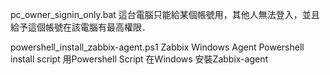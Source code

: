 pc_owner_signin_only.bat
這台電腦只能給某個帳號用，其他人無法登入，並且給予這個帳號在該電腦有最高權限．

powershell_install_zabbix-agent.ps1
Zabbix Windows Agent Powershell install script 
用Powershell Script 在Windows 安裝Zabbix-agent
